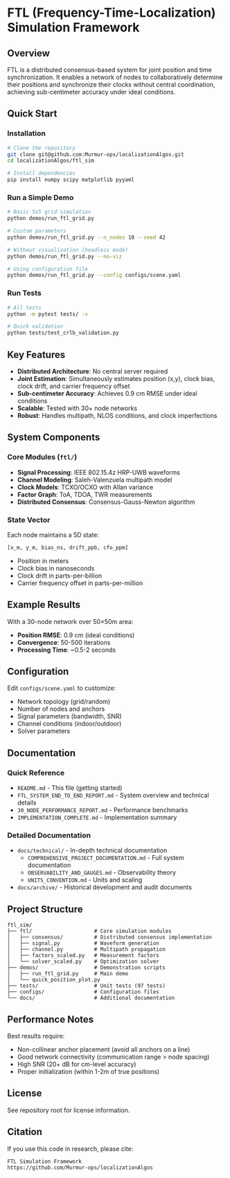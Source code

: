 # FTL (Frequency-Time-Localization) Simulation Framework

## Overview

FTL is a distributed consensus-based system for joint position and time synchronization. It enables a network of nodes to collaboratively determine their positions and synchronize their clocks without central coordination, achieving sub-centimeter accuracy under ideal conditions.

## Quick Start

### Installation

```bash
# Clone the repository
git clone git@github.com:Murmur-ops/localizationAlgos.git
cd localizationAlgos/ftl_sim

# Install dependencies
pip install numpy scipy matplotlib pyyaml
```

### Run a Simple Demo

```bash
# Basic 5x5 grid simulation
python demos/run_ftl_grid.py

# Custom parameters
python demos/run_ftl_grid.py --n_nodes 10 --seed 42

# Without visualization (headless mode)
python demos/run_ftl_grid.py --no-viz

# Using configuration file
python demos/run_ftl_grid.py --config configs/scene.yaml
```

### Run Tests

```bash
# All tests
python -m pytest tests/ -v

# Quick validation
python tests/test_crlb_validation.py
```

## Key Features

- **Distributed Architecture**: No central server required
- **Joint Estimation**: Simultaneously estimates position (x,y), clock bias, clock drift, and carrier frequency offset
- **Sub-centimeter Accuracy**: Achieves 0.9 cm RMSE under ideal conditions
- **Scalable**: Tested with 30+ node networks
- **Robust**: Handles multipath, NLOS conditions, and clock imperfections

## System Components

### Core Modules (`ftl/`)
- **Signal Processing**: IEEE 802.15.4z HRP-UWB waveforms
- **Channel Modeling**: Saleh-Valenzuela multipath model
- **Clock Models**: TCXO/OCXO with Allan variance
- **Factor Graph**: ToA, TDOA, TWR measurements
- **Distributed Consensus**: Consensus-Gauss-Newton algorithm

### State Vector
Each node maintains a 5D state:
```python
[x_m, y_m, bias_ns, drift_ppb, cfo_ppm]
```
- Position in meters
- Clock bias in nanoseconds
- Clock drift in parts-per-billion
- Carrier frequency offset in parts-per-million

## Example Results

With a 30-node network over 50×50m area:
- **Position RMSE**: 0.9 cm (ideal conditions)
- **Convergence**: 50-500 iterations
- **Processing Time**: ~0.5-2 seconds

## Configuration

Edit `configs/scene.yaml` to customize:
- Network topology (grid/random)
- Number of nodes and anchors
- Signal parameters (bandwidth, SNR)
- Channel conditions (indoor/outdoor)
- Solver parameters

## Documentation

### Quick Reference
- `README.md` - This file (getting started)
- `FTL_SYSTEM_END_TO_END_REPORT.md` - System overview and technical details
- `30_NODE_PERFORMANCE_REPORT.md` - Performance benchmarks
- `IMPLEMENTATION_COMPLETE.md` - Implementation summary

### Detailed Documentation
- `docs/technical/` - In-depth technical documentation
  - `COMPREHENSIVE_PROJECT_DOCUMENTATION.md` - Full system documentation
  - `OBSERVABILITY_AND_GAUGES.md` - Observability theory
  - `UNITS_CONVENTION.md` - Units and scaling
- `docs/archive/` - Historical development and audit documents

## Project Structure

```
ftl_sim/
├── ftl/                    # Core simulation modules
│   ├── consensus/          # Distributed consensus implementation
│   ├── signal.py           # Waveform generation
│   ├── channel.py          # Multipath propagation
│   ├── factors_scaled.py   # Measurement factors
│   └── solver_scaled.py    # Optimization solver
├── demos/                  # Demonstration scripts
│   ├── run_ftl_grid.py     # Main demo
│   └── quick_position_plot.py
├── tests/                  # Unit tests (97 tests)
├── configs/                # Configuration files
└── docs/                   # Additional documentation
```

## Performance Notes

Best results require:
- Non-collinear anchor placement (avoid all anchors on a line)
- Good network connectivity (communication range > node spacing)
- High SNR (20+ dB for cm-level accuracy)
- Proper initialization (within 1-2m of true positions)

## License

See repository root for license information.

## Citation

If you use this code in research, please cite:
```
FTL Simulation Framework
https://github.com/Murmur-ops/localizationAlgos
```